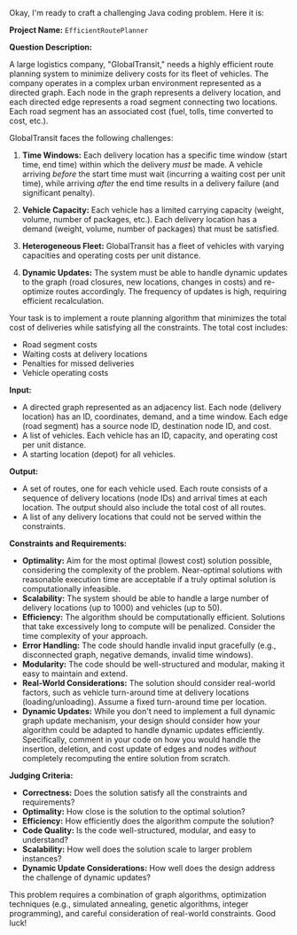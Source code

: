 Okay, I'm ready to craft a challenging Java coding problem. Here it is:

**Project Name:** `EfficientRoutePlanner`

**Question Description:**

A large logistics company, "GlobalTransit," needs a highly efficient route planning system to minimize delivery costs for its fleet of vehicles. The company operates in a complex urban environment represented as a directed graph. Each node in the graph represents a delivery location, and each directed edge represents a road segment connecting two locations. Each road segment has an associated cost (fuel, tolls, time converted to cost, etc.).

GlobalTransit faces the following challenges:

1.  **Time Windows:** Each delivery location has a specific time window (start time, end time) within which the delivery *must* be made. A vehicle arriving *before* the start time must wait (incurring a waiting cost per unit time), while arriving *after* the end time results in a delivery failure (and significant penalty).

2.  **Vehicle Capacity:** Each vehicle has a limited carrying capacity (weight, volume, number of packages, etc.). Each delivery location has a demand (weight, volume, number of packages) that must be satisfied.

3.  **Heterogeneous Fleet:** GlobalTransit has a fleet of vehicles with varying capacities and operating costs per unit distance.

4.  **Dynamic Updates:** The system must be able to handle dynamic updates to the graph (road closures, new locations, changes in costs) and re-optimize routes accordingly.  The frequency of updates is high, requiring efficient recalculation.

Your task is to implement a route planning algorithm that minimizes the total cost of deliveries while satisfying all the constraints. The total cost includes:

*   Road segment costs
*   Waiting costs at delivery locations
*   Penalties for missed deliveries
*   Vehicle operating costs

**Input:**

*   A directed graph represented as an adjacency list. Each node (delivery location) has an ID, coordinates, demand, and a time window. Each edge (road segment) has a source node ID, destination node ID, and cost.
*   A list of vehicles. Each vehicle has an ID, capacity, and operating cost per unit distance.
*   A starting location (depot) for all vehicles.

**Output:**

*   A set of routes, one for each vehicle used. Each route consists of a sequence of delivery locations (node IDs) and arrival times at each location.  The output should also include the total cost of all routes.
*   A list of any delivery locations that could not be served within the constraints.

**Constraints and Requirements:**

*   **Optimality:** Aim for the most optimal (lowest cost) solution possible, considering the complexity of the problem.  Near-optimal solutions with reasonable execution time are acceptable if a truly optimal solution is computationally infeasible.
*   **Scalability:** The system should be able to handle a large number of delivery locations (up to 1000) and vehicles (up to 50).
*   **Efficiency:** The algorithm should be computationally efficient. Solutions that take excessively long to compute will be penalized. Consider the time complexity of your approach.
*   **Error Handling:** The code should handle invalid input gracefully (e.g., disconnected graph, negative demands, invalid time windows).
*   **Modularity:** The code should be well-structured and modular, making it easy to maintain and extend.
*   **Real-World Considerations:** The solution should consider real-world factors, such as vehicle turn-around time at delivery locations (loading/unloading).  Assume a fixed turn-around time per location.
*   **Dynamic Updates:** While you don't need to implement a full dynamic graph update mechanism, your design should consider how your algorithm could be adapted to handle dynamic updates efficiently.  Specifically, comment in your code on how you would handle the insertion, deletion, and cost update of edges and nodes *without* completely recomputing the entire solution from scratch.

**Judging Criteria:**

*   **Correctness:** Does the solution satisfy all the constraints and requirements?
*   **Optimality:** How close is the solution to the optimal solution?
*   **Efficiency:** How efficiently does the algorithm compute the solution?
*   **Code Quality:** Is the code well-structured, modular, and easy to understand?
*   **Scalability:** How well does the solution scale to larger problem instances?
*   **Dynamic Update Considerations:** How well does the design address the challenge of dynamic updates?

This problem requires a combination of graph algorithms, optimization techniques (e.g., simulated annealing, genetic algorithms, integer programming), and careful consideration of real-world constraints. Good luck!
